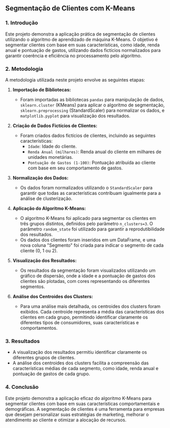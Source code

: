 ## **Segmentação de Clientes com K-Means**

### **1\. Introdução**

Este projeto demonstra a aplicação prática de segmentação de clientes utilizando o algoritmo de aprendizado de máquina K-Means. O objetivo é segmentar clientes com base em suas características, como idade, renda anual e pontuação de gastos, utilizando dados fictícios normalizados para garantir coerência e eficiência no processamento pelo algoritmo.

### **2\. Metodologia**

A metodologia utilizada neste projeto envolve as seguintes etapas:

1. **Importação de Bibliotecas:**

   * Foram importadas as bibliotecas `pandas` para manipulação de dados, `sklearn.cluster` (KMeans) para aplicar o algoritmo de segmentação, `sklearn.preprocessing` (StandardScaler) para normalizar os dados, e `matplotlib.pyplot` para visualização dos resultados.  
2. **Criação de Dados Fictícios de Clientes:**

   * Foram criados dados fictícios de clientes, incluindo as seguintes características:  
     * `Idade`: Idade do cliente.  
     * `Renda Anual (milhares)`: Renda anual do cliente em milhares de unidades monetárias.  
     * `Pontuação de Gastos (1-100)`: Pontuação atribuída ao cliente com base em seu comportamento de gastos.  
3. **Normalização dos Dados:**

   * Os dados foram normalizados utilizando o `StandardScaler` para garantir que todas as características contribuam igualmente para a análise de clusterização.  
4. **Aplicação do Algoritmo K-Means:**

   * O algoritmo K-Means foi aplicado para segmentar os clientes em três grupos distintos, definidos pelo parâmetro `n_clusters=3`. O parâmetro `random_state` foi utilizado para garantir a reprodutibilidade dos resultados.  
   * Os dados dos clientes foram inseridos em um DataFrame, e uma nova coluna "Segmento" foi criada para indicar o segmento de cada cliente (0, 1 ou 2).  
5. **Visualização dos Resultados:**

   * Os resultados da segmentação foram visualizados utilizando um gráfico de dispersão, onde a idade e a pontuação de gastos dos clientes são plotadas, com cores representando os diferentes segmentos.  
6. **Análise dos Centroides dos Clusters:**

   * Para uma análise mais detalhada, os centroides dos clusters foram exibidos. Cada centroide representa a média das características dos clientes em cada grupo, permitindo identificar claramente os diferentes tipos de consumidores, suas características e comportamentos.

### **3\. Resultados**

* A visualização dos resultados permitiu identificar claramente os diferentes grupos de clientes.  
* A análise dos centroides dos clusters facilita a compreensão das características médias de cada segmento, como idade, renda anual e pontuação de gastos de cada grupo.

### **4\. Conclusão**

Este projeto demonstra a aplicação eficaz do algoritmo K-Means para segmentar clientes com base em suas características comportamentais e demográficas. A segmentação de clientes é uma ferramenta para empresas que desejam personalizar suas estratégias de marketing, melhorar o atendimento ao cliente e otimizar a alocação de recursos.
